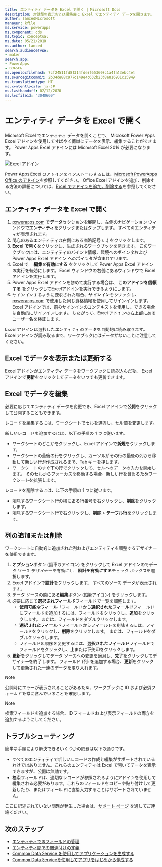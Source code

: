 ```yaml
---
title: エンティティ データを Excel で開く | Microsoft Docs
description: 対話型の表示および編集用に Excel でエンティティ データを開きます。
author: lancedMicrosoft
manager: kfile
ms.service: powerapps
ms.component: cds
ms.topic: conceptual
ms.date: 05/21/2018
ms.author: lanced
search.audienceType:
- maker
search.app:
- PowerApps
- D365CE
ms.openlocfilehash: 7cf24511fd8f314fde5f653608c1a4fa43ebc4e4
ms.sourcegitcommit: 2b34de88c977c149e4c632b23d8e816901c15949
ms.translationtype: HT
ms.contentlocale: ja-JP
ms.lasthandoff: 02/12/2020
ms.locfileid: "3040660"
---
```

# <a name="open-entity-data-in-excel"></a>エンティティ データを Excel で開く
Microsoft Excel でエンティティ データを開くことで、 Microsoft Power Apps Excel アドインを使用してすばやく簡単にデータを表示、編集することができます。 Power Apps Excel アドインには Microsoft Excel 2016 が必要になります。

![Excel アドイン](./media/data-platform-cds-excel-addin/ExcelAddin.png "Power Apps Excel アドイン")

Power Apps Excel のアドインをインストールするには、[Microsoft PowerApps Office のアドイン](https://appsource.microsoft.com/en-us/product/office/WA104380330?tab=Overview)を参照してください。 Office Excel アドインを追加、削除する方法の詳細については、[Excel でアドインを追加、削除する](https://support.office.com/en-us/article/add-or-remove-add-ins-in-excel-0af570c4-5cf3-4fa9-9b88-403625a0b460)を参照してください。

## <a name="open-entity-data-in-excel"></a>エンティティ データを Excel で開く
1. [powerapps.com](https://make.powerapps.com/?utm_source=padocs&utm_medium=linkinadoc&utm_campaign=referralsfromdoc) で**データ**セクションを展開し、左側のナビゲーション ウィンドウで**エンティティ**をクリックまたはタップします。 すべてのエンティティが表示されます。
2. 関心のあるエンティティの右側にある省略記号 (...) をクリックします。
3. **Excel で開く**をクリックし、生成されるワークブックを開きます。 このワークブックには、エンティティのバインド情報、環境へのポインタおよび Power Apps Excel アドイン へのポインタが含まれています。  
4. Excel で、 **編集を有効にする** をクリックして Power Apps Excel アドインの実行を有効にします。 Excel ウィンドウの右側にあるウィンドウで Excel アドインを実行します。
5. Power Apps Excel アドインを初めて実行する場合は、 **このアドインを信頼する** をクリックしてExcelアドインを実行できるようにします。
6. サインインするように要求された場合、**サインイン**をクリックし、[powerapps.com](https:///?utm_source=padocs&utm_medium=linkinadoc&utm_campaign=referralsfromdoc) で使用した同じ資格情報を使用してサインインします。 Excel アドインでは、前のサインインのコンテキストを使用し、できる場合は自動的にサインインします。 したがって、Excel アドインの右上部にあるユーザー名を検証します。

Excel アドインは選択したエンティティのデータを自動的に読み取ります。 Excel アドインが読み取るまで、ワークブックにはデータがないことに注意してください。

## <a name="view-and-refresh-data-in-excel"></a>Excel でデータを表示または更新する
Excel アドインがエンティティ データをワークブックに読み込んだ後、 Excel アドインで**更新**をクリックしてデータをいつでも更新できます。

## <a name="edit-data-in-excel"></a>Excel でデータを編集
必要に応じてエンティティ データを変更でき、Excel アドインで**公開**をクリックして公開することもできます。

レコードを編集するには、ワークシートでセルを選択し、セル値を変更します。

新しいレコードを追加するには、以下の手順の 1 つに従います。

* ワークシートのどこかをクリックし、Excel アドインで**新規**をクリックします。
* ワークシートの最後の行をクリックし、カーソルがその行の最後の列から移動して新しい行が作成されるまで、Tab キーを押します。
* ワークシートのすぐ下の行でクリックして、セルへのデータの入力を開始します。 そのセルからフォーカスを移動する場合、新しい行を含めるためワークシートを拡張します。

レコードを削除するには、以下の手順の 1 つに従います。

* 削除するワークシート行の横にある行番号を右クリックし、**削除**をクリックします。
* 削除するワークシート行で右クリックし、**削除** > **テーブル行**をクリックします。

## <a name="add-or-remove-columns"></a>列の追加または削除
ワークシートに自動的に追加された列およびエンティティを調整するデザイナーを使用できます。

1. **オプション**ボタン (歯車のアイコン) をクリックして Excel アドインのでデータ ソース デザイナーを有効にし、**設計を有効にする**チェック ボックスを選択します。
2. Excel アドインで**設計**をクリックします。 すべてのソース データが表示されます。
3. データ ソースの隣にある**編集**ボタン (鉛筆アイコン) をクリックします。
4. 必要に応じて**選択されフィールド**フィールドで一覧を調整します。
   * **使用可能なフィールド**フィールドから**選択されたフィールド**フィールドにフィールドを追加するには、フィールドをクリックし、**追加**をクリックします。 または、フィールドをダブルクリックします。
   * **選択されたフィールド**フィールドからフィールドを削除するには、フィールドをクリックし、**削除**をクリックします。 または、フィールドをダブルクリックします。
   * フィールドの順序を変更するには、**選択されたフィールド**フィールドでフィールドをクリックし、**上**または**下**矢印をクリックします。
5. **更新**をクリックしてデータ ソースへの変更を適用し、**完了**をクリックしてデザイナーを終了します。 フィールド (列) を追加する場合、**更新**をクリックして更新された一連のデータを取り入れます。

> [!NOTE]
> 公開時にエラーが表示されることがあるため、ワークブックに ID および必須フィールドを常に含んでいることを確認します。

> [!NOTE]
> 検索フィールドを追加する場合、ID フィールドおよび表示フィールドの両方を追加するようにしてください。

## <a name="troubleshooting"></a>トラブルシューティング
簡単な手順により解決できるいくつかの問題は以下の通りです。

* すべてのエンティティで新しいレコードの作成と編集がサポートされているわけではありません。これらのエンティティは Excel で開いてデータを表示できますが、公開は無効です。
* 検索フィールドは、適切なレコードが参照されるようにアドインを使用して編集される必要があります。これらのフィールドをコピーや貼り付けして更新したり、またはフィールドに直接入力することはサポートされていません。


ここに記述されていない問題が発生した場合は、[サポート ページ](https://powerapps.microsoft.com/support/) を通してご連絡ください。

## <a name="next-steps"></a>次のステップ
* [エンティティでのフィールドの管理](data-platform-manage-fields.md)
* [エンティティ間での関連付けの定義](data-platform-entity-lookup.md)
* [Common Data Service を使用してアプリケーションを生成する](../canvas-apps/data-platform-create-app.md)
* [Common Data Serviceを使用してアプリをはじめから作成する](../canvas-apps/data-platform-create-app-scratch.md)

